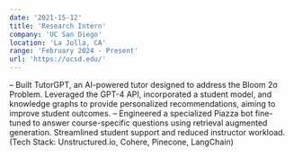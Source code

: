 ```yaml
---
date: '2021-15-12'
title: 'Research Intern'
company: 'UC San Diego'
location: 'La Jolla, CA'
range: 'February 2024 - Present'
url: 'https://ucsd.edu/'
---
```


– Built TutorGPT, an AI-powered tutor designed to address the Bloom 2σ Problem. Leveraged the GPT-4 API,
incorporated a student model, and knowledge graphs to provide personalized recommendations, aiming to
improve student outcomes.
– Engineered a specialized Piazza bot fine-tuned to answer course-specific questions using retrieval augmented
generation. Streamlined student support and reduced instructor workload. (Tech Stack: Unstructured.io,
Cohere, Pinecone, LangChain)
